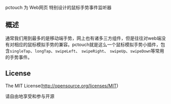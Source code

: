 
pctouch 为 Web网页 特别设计的鼠标手势事件监听器


## 概述

通常我们用到最多的是移动端手势，网上也有诸多三方组件，但是往往对web端没有对相应的鼠标模拟手势的兼容。pctouch就是这么一个鼠标模拟手势小插件，包含`singleTap`、`longTap`、`swipeLeft`、 `swipeRight`、 `swipeUp`、`swipeDown`等常用的手势事件。


## License
The MIT License(http://opensource.org/licenses/MIT)

请自由地享受和参与开源

